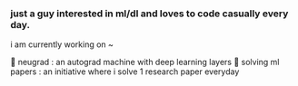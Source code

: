 

### just a guy interested in ml/dl and loves to code casually every day.

i am currently working on ~

🌱 neugrad : an autograd machine with deep learning layers
🌱 solving ml papers : an initiative where i solve 1 research paper everyday

<!--
**cneuralnetwork/cneuralnetwork** is a ✨ _special_ ✨ repository because its `README.md` (this file) appears on your GitHub profile.

Here are some ideas to get you started:

- 🔭 I’m currently working on ...
- 🌱 I’m currently learning ...
- 👯 I’m looking to collaborate on ...
- 🤔 I’m looking for help with ...
- 💬 Ask me about ...
- 📫 How to reach me: ...
- 😄 Pronouns: ...
- ⚡ Fun fact: ...
-->
